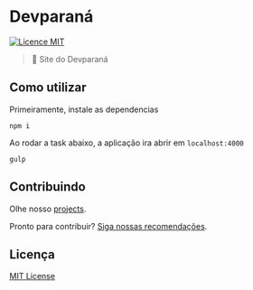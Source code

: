 # Devparaná

[![Licence MIT](https://img.shields.io/badge/licence-MIT-blue.svg)](https://github.com/DeveloperParana/site/blob/master/LICENSE.md)

> :rocket: Site do Devparaná

## Como utilizar
Primeiramente, instale as dependencias
```
npm i
```

Ao rodar a task abaixo, a aplicação ira abrir em `localhost:4000`
```
gulp
```
## Contribuindo
Olhe nosso [projects](https://github.com/DeveloperParana/site/projects/1).

Pronto para contribuir? [Siga nossas recomendações](https://github.com/DeveloperParana/site/blob/master/CONTRIBUTING.md).

## Licença
[MIT License](https://github.com/DeveloperParana/site/blob/master/LICENSE.md)